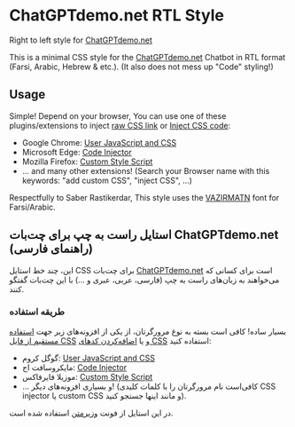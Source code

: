 # ChatGPTdemo.net RTL Style
Right to left style for [ChatGPTdemo.net](https://ChatGPTdemo.net)

This is a minimal CSS style for the [ChatGPTdemo.net](https://ChatGPTdemo.net) Chatbot in RTL format (Farsi, Arabic, Hebrew &amp; etc.). (It also does not mess up "Code" styling!)

## Usage
Simple! Depend on your browser, You can use one of these plugins/extensions to inject [raw CSS link](https://raw.githubusercontent.com/HadiDastangoo/ChatGPTdemo.net-RTL-Style/main/style.css) or [Inject CSS code](https://github.com/HadiDastangoo/ChatGPTdemo.net-RTL-Style/blob/main/style.css):
* Google Chrome: [User JavaScript and CSS](https://chrome.google.com/webstore/detail/user-javascript-and-css/nbhcbdghjpllgmfilhnhkllmkecfmpld)
* Microsoft Edge: [Code Injector](https://microsoftedge.microsoft.com/addons/detail/code-injector/kgmlfocfgenookigofalapefagndnlnc)
* Mozilla Firefox: [Custom Style Script](https://addons.mozilla.org/en-US/firefox/addon/custom-style-script/)
* ... and many other extensions! (Search your Browser name with this keywords: "add custom CSS", "inject CSS", ...)

Respectfully to Saber Rastikerdar, This style uses the [VAZIRMATN](https://github.com/rastikerdar/vazirmatn) font for Farsi/Arabic.
&nbsp;
&nbsp;
## استایل راست به چپ برای چت‌بات ChatGPTdemo.net (راهنمای فارسی)
این، چند خط استایل CSS برای چت‌بات [ChatGPTdemo.net](https://ChatGPTdemo.net) است برای کسانی که می‌خواهند به زبان‌های راست به چپ (فارسی، عربی، عبری و ...) با این چت‌بات گفتگو کنند.

### طریقه استفاده
بسیار ساده! کافی است بسته به نوع مرورگرتان، از یکی از افزونه‌های زیر جهت [استفاده مستقیم از فایل CSS](https://raw.githubusercontent.com/HadiDastangoo/ChatGPTdemo.net-RTL-Style/main/style.css) و یا [اضافه‌کردن کدهای CSS](https://github.com/HadiDastangoo/ChatGPTdemo.net-RTL-Style/blob/main/style.css) استفاده کنید:
* گوگل کروم: [User JavaScript and CSS](https://chrome.google.com/webstore/detail/user-javascript-and-css/nbhcbdghjpllgmfilhnhkllmkecfmpld)
* مایکروسافت اج: [Code Injector](https://microsoftedge.microsoft.com/addons/detail/code-injector/kgmlfocfgenookigofalapefagndnlnc)
* موزیلا فایرفاکس: [Custom Style Script](https://addons.mozilla.org/en-US/firefox/addon/custom-style-script/)
* ... و بسیاری افزونه‌های دیگر! (کافی‌است نام مرورگرتان را با کلمات کلیدی CSS injector یا custom CSS و مانند اینها جستجو کنید).

در این استایل از فونت [وزیرمتن](https://github.com/rastikerdar/vazirmatn) استفاده شده است.
